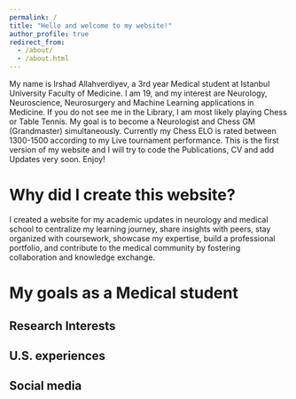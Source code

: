 ```yaml
---
permalink: /
title: "Hello and welcome to my website!"
author_profile: true
redirect_from: 
  - /about/
  - /about.html
---
```


My name is Irshad Allahverdiyev, a 3rd year Medical student at Istanbul University Faculty of Medicine. I am 19, and my interest are Neurology, Neuroscience, Neurosurgery and Machine Learning applications in Medicine. If you do not see me in the Library, I am most likely playing Chess or Table Tennis. My goal is to become a Neurologist and Chess GM (Grandmaster) simultaneously. Currently my Chess ELO is rated between 1300-1500 according to my Live tournament performance. This is the first version of my website and I will try to code the Publications, CV and add Updates very soon. Enjoy!

Why did I create this website?
======
I created a website for my academic updates in neurology and medical school to centralize my learning journey, share insights with peers, stay organized with coursework, showcase my expertise, build a professional portfolio, and contribute to the medical community by fostering collaboration and knowledge exchange.

My goals as a Medical student
======


Research Interests
------


U.S. experiences
------



Social media
------






